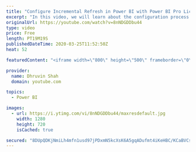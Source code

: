 ```yaml
---
title: "Configure Incremental Refresh in Power BI with Power BI Pro License"
excerpt: "In this video, we will learn about the configuration process for Incremental Refresh in Power BI. Here, we will take an example of real-life data where the data source is supported Query Scaffolding.   With February 2020 update, Incremental Refresh is available with Power BI Pro license. So, you can"
originalUrl: https://youtube.com/watch?v=8nNDGDDbu44
type: video
price: Free
length: PT19M19S
publishedDateTime: 2020-03-25T11:52:50Z
heat: 52

featuredContent: "<iframe width=\"800\" height=\"500\" frameborder=\"0\" src=\"https://www.youtube.com/embed/8nNDGDDbu44\" allow=\"accelerometer; autoplay; encrypted-media; gyroscope; picture-in-picture\" allowfullscreen></iframe>"

provider:
  name: Dhruvin Shah
  domain: youtube.com

topics:
  - Power BI

images:
  - url: https://i.ytimg.com/vi/8nNDGDDbu44/maxresdefault.jpg
    width: 1280
    height: 720
    isCached: true

secured: "8DUpQDKjNmiLh4mfn1usd97jPDxmN5kcXsK6A5gqADufmt4iKeHBC/KCaBVCsew6u/0R3SbSBZKSEq3jnV8bf7uSENSc2H0BRbRoOyL26Qv0MI5vwNV7QLXUk8PhGnoROxuHpfwXLhPOxIDH6+2mU7ro60J1bFgPdq9ju+o1t27c39l9BTROFu6dgwZS4JW4QWnFJZWze5bM2kkSPypon76u3TOKqz/qLVfEt822kDv3jfrBYmzNKgROOjaSritwZNxwqAXo3n/lUDs/47uX7CvJFv/8uJdWwivXCWC35XJ4Ua3iCoQkpg2TPM7PsKdkhPjU2FoMycFIt74gBPYVgUAtgvHshM9RblvdHwYTROsAY5Nk44aAmZp7jk/5lLbKZXhnF+b/IyUUih+gDnMrrKt+QSYNAcOy+gtzxX5apfw=;t0xJ9vdm0iJPNWYXBdc//w=="
---
```


